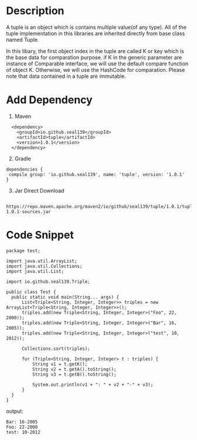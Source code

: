 # Description
A tuple is an object which is contains multiple value(of any type).
All of the tuple implementation in this libraries are inherited directly from base class named Tuple<K>. 

In this libary, the first object index in the tuple are called K or key which is the base data for comparation purpose.
if K in the generic parameter are instance of Comparable interface, we will use the default compare function of object K. Otherwise, we will use the HashCode for comparation.
Please note that data contained in a tuple are immutable.

# Add Dependency
 
1. Maven
```
  <dependency>
    <groupId>io.github.seal139</groupId>
    <artifactId>tuple</artifactId>
    <version>1.0.1</version>
  </dependency>
 ```
2. Gradle
 ```
 dependencies {
  compile group: 'io.github.seal139', name: 'tuple', version: '1.0.1'
}
 ```
3. Jar Direct Download
 ```
  https://repo.maven.apache.org/maven2/io/github/seal139/tuple/1.0.1/tuple-1.0.1-sources.jar
 ```
 
  
# Code Snippet
 
  ```
  package test;

  import java.util.ArrayList;
  import java.util.Collections;
  import java.util.List;

  import io.github.seal139.Triple;
  
  public class Test {
    public static void main(String... args) {
        List<Triple<String, Integer, Integer>> triples = new ArrayList<Triple<String, Integer, Integer>>();
        triples.add(new Triple<String, Integer, Integer>("Foo", 22, 2000));
        triples.add(new Triple<String, Integer, Integer>("Bar", 16, 2005));
        triples.add(new Triple<String, Integer, Integer>("test", 10, 2012));

        Collections.sort(triples);

        for (Triple<String, Integer, Integer> t : triples) {
            String v1 = t.getK();
            String v2 = t.getA().toString();
            String v3 = t.getB().toString();

            System.out.println(v1 + ": " + v2 + "-" + v3);
        }
    }
}
```
  
  output:
  ```
  Bar: 16-2005
  Foo: 22-2000
  test: 10-2012
```
